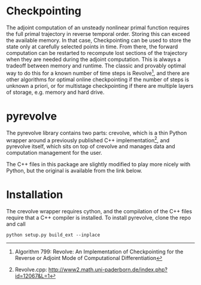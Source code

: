 # Checkpointing

The adjoint computation of an unsteady nonlinear primal function requires the
full primal trajectory in reverse temporal order. Storing this can exceed the
available memory. In that case, Checkpointing can be used to store the state
only at carefully selected points in time. From there, the forward computation
can be restarted to recompute lost sections of the trajectory when they are
needed during the adjoint computation. This is always a tradeoff between memory
and runtime. The classic and provably optimal way to do this for a known number
of time steps is Revolve[^1], and there are other algorithms for optimal online
checkpointing if the number of steps is unknown a priori, or for multistage
checkpointing if there are multiple layers of storage, e.g. memory and hard
drive.

[^1]: Algorithm 799: Revolve: An Implementation of Checkpointing for the Reverse
or Adjoint Mode of Computational Differentiation

# pyrevolve

The pyrevolve library contains two parts: crevolve, which is a thin Python
wrapper around a previously published C++ implementation[^2], and pyrevolve
itself, which sits on top of crevolve and manages data and computation
management for the user.

The C++ files in this package are slightly modified to play more nicely with
Python, but the original is available from the link below.

[^2]: Revolve.cpp: http://www2.math.uni-paderborn.de/index.php?id=12067&L=1

# Installation

The crevolve wrapper requires cython, and the compilation of the C++ files
require that a C++ compiler is installed. To install pyrevolve, clone the repo
and call

    python setup.py build_ext --inplace
    
